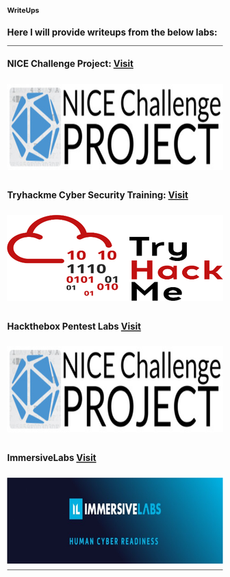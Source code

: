 
### WriteUps

## Here I will provide writeups from the below labs:

---

## NICE Challenge Project: [Visit](https://nice-challenge.com/)

<br>

<img align="center" width="100%" height="200" src="img/nice.jpg">

<br>
<br>

## Tryhackme Cyber Security Training: [Visit](https://tryhackme.com)

<br>

<img align="center" width="100%" height="200" src="img/THMlogo.png">

<br>
<br>

## Hackthebox Pentest Labs [Visit](https://hackthebox.com)

<br>

<img align="center" width="100%" height="200" src="img/nice.jpg">

<br>
<br>

## ImmersiveLabs [Visit](https://www.immersivelabs.com/)

<br>

<img align="center" width="100%" height="200" src="img/immersivelabs.jpeg">


---
